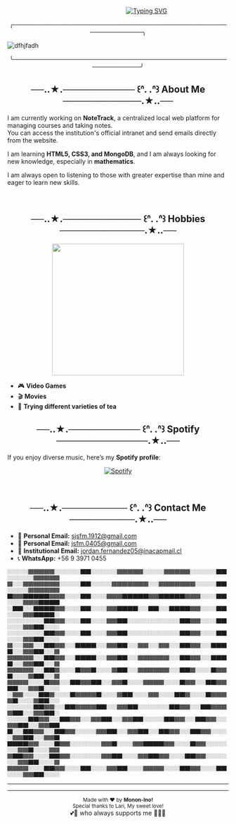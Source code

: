 <p align="center">
  &nbsp;&nbsp;&nbsp;&nbsp;&nbsp;&nbsp;&nbsp;&nbsp;
  &nbsp;&nbsp;&nbsp;&nbsp;&nbsp;&nbsp;&nbsp;&nbsp;
  &nbsp;&nbsp;&nbsp;&nbsp;&nbsp;&nbsp;&nbsp;&nbsp;
  &nbsp;&nbsp;&nbsp;&nbsp;&nbsp;
<a href="https://git.io/typing-svg">
  <img src="https://readme-typing-svg.demolab.com?font=Fira+Code&pause=1000&color=E4C156&width=435&lines=Hi+There+%F0%9F%96%96+Mononino's+Here;Welcome+to+my+GitHub!+%E2%98%95" alt="Typing SVG">
</a>
</p>


<div align="center">╭─────────────────────────────────────────────────────────────╮</div>

 ![dfhjfadh](https://github.com/user-attachments/assets/93bb106a-147c-42c8-820a-66d77f024e06)
 
 <div align="center">╰────────────────────────────────────────────────────────────╯</div>
 
<h2 align="center">──..★.─────────── ꒰ᐢ. .ᐢ꒱  About Me ────────────.★..──</h2>

I am currently working on **NoteTrack**, a centralized local web platform for managing courses and taking notes.  
You can access the institution's official intranet and send emails directly from the website.  

I am learning **HTML5, CSS3, and MongoDB**, and I am always looking for new knowledge, especially in **mathematics**.  

I am always open to listening to those with greater expertise than mine and eager to learn new skills.  

&nbsp;

<h2 align="center">──..★.──────────── ꒰ᐢ. .ᐢ꒱  Hobbies ─────────────.★..──</h2>
<p align="center">
  <img src="https://media.giphy.com/media/v1.Y2lkPTc5MGI3NjExdTRlZjlubDB6N2x2cHJjcjR4eWM2czFkbWNpd2RkaGI4dm1lbjZtZyZlcD12MV9naWZzX3NlYXJjaCZjdD1n/3o7abAHdYvZdBNnGZq/giphy.gif" width="300">
</p>

- 🎮 **Video Games**  
- 🎬 **Movies**  
- 🍵 **Trying different varieties of tea**
&nbsp;

<h2 align="center">──..★.─────────── ꒰ᐢ. .ᐢ꒱  Spotify ──────────────.★..──</h2>

If you enjoy diverse music, here’s my **Spotify profile**:  
<div align="center">
 
[![Spotify](https://img.shields.io/badge/Spotify-1DB954?style=for-the-badge&logo=spotify&logoColor=white)](https://open.spotify.com/user/312qefevoj4nz55cnk3pbhappjg4?si=46601544a8854df9)  
</div>
&nbsp;

<h2 align="center">──..★.────────── ꒰ᐢ. .ᐢ꒱  Contact Me ──────────.★..──</h2>

- 📨 **Personal Email:** sjsfm.1912@gmail.com  
- 📨 **Personal Email:** jsfm.0405@gmail.com  
- 📨 **Institutional Email:** jordan.fernandez05@inacapmail.cl  
- 📞 **WhatsApp:** +56 9 3971 0455  

```
🏼🏼🏼🏼🏾🏾🏾🏾🏾🏼🏼🏼🏼🏼🏿🏿🏼🏼🏼🏼🏼🏾🏾🏾🏾🏾🏼🏼🏼🏼🏾🏾🏾🏾🏾🏼🏼🏼🏼🏼🏿🏿🏼🏼🏼🏼🏼🏾🏾🏾🏾🏾
🏾🏼🏼🏾🏾🏾🏾🏾🏾🏾🏼🏼🏼🏼🏿🏿🏼🏼🏼🏼🏾🏾🏾🏾🏾🏾🏾🏼🏼🏾🏾🏾🏾🏾🏾🏾🏼🏼🏼🏼🏿🏿🏼🏼🏼🏼🏾🏾🏾🏾🏾🏾
🏿🏾🏾🏿🏿🏿🏿🏿🏾🏾🏾🏼🏼🏼🏿🏿🏼🏼🏼🏾🏾🏾🏿🏿🏿🏿🏿🏾🏾🏿🏿🏿🏿🏿🏾🏾🏾🏼🏼🏼🏿🏿🏼🏼🏼🏾🏾🏾🏿🏿🏿🏿
🏼🏿🏿🏼🏼🏿🏿🏿🏿🏾🏾🏼🏼🏼🏿🏿🏼🏼🏼🏾🏾🏿🏿🏿🏿🏼🏼🏿🏿🏼🏼🏿🏿🏿🏿🏾🏾🏼🏼🏼🏿🏿🏼🏼🏼🏾🏾🏿🏿🏿🏿🏼
🏼🏼🏼🏼🏼🏼🏼🏿🏿🏾🏾🏼🏼🏼🏿🏿🏼🏼🏼🏾🏾🏿🏿🏼🏼🏼🏼🏼🏼🏼🏼🏼🏼🏿🏿🏾🏾🏼🏼🏼🏿🏿🏼🏼🏼🏾🏾🏿🏿🏼🏼🏼
🏼🏼🏼🏼🏼🏼🏼🏿🏿🏾🏾🏼🏼🏼🏿🏿🏼🏼🏼🏾🏾🏿🏿🏼🏼🏼🏼🏼🏼🏼🏼🏼🏼🏿🏿🏾🏾🏼🏼🏼🏿🏿🏼🏼🏼🏾🏾🏿🏿🏼🏼🏼
🏾🏼🏼🏾🏾🏼🏼🏿🏿🏾🏾🏼🏼🏿🏿🏿🏿🏼🏼🏾🏾🏿🏿🏼🏼🏾🏾🏼🏼🏾🏾🏼🏼🏿🏿🏾🏾🏼🏼🏿🏿🏿🏿🏼🏼🏾🏾🏿🏿🏼🏼🏾
🏾🏾🏾🏾🏾🏼🏼🏿🏿🏾🏾🏼🏼🏿🏿🏿🏿🏼🏼🏾🏾🏿🏿🏼🏼🏾🏾🏾🏾🏾🏾🏼🏼🏿🏿🏾🏾🏼🏼🏿🏿🏿🏿🏼🏼🏾🏾🏿🏿🏼🏼🏾
🏾🏾🏾🏾🏾🏼🏼🏿🏿🏾🏼🏼🏼🏿🏾🏾🏿🏼🏼🏼🏾🏿🏿🏼🏼🏾🏾🏾🏾🏾🏾🏼🏼🏿🏿🏾🏼🏼🏼🏿🏾🏾🏿🏼🏼🏼🏾🏿🏿🏼🏼🏾
🏾🏾🏾🏾🏼🏼🏼🏿🏾🏾🏼🏼🏿🏿🏾🏾🏿🏿🏼🏼🏾🏾🏿🏼🏼🏼🏾🏾🏾🏾🏼🏼🏼🏿🏾🏾🏼🏼🏿🏿🏾🏾🏿🏿🏼🏼🏾🏾🏿🏼🏼🏼
🏼🏾🏾🏼🏼🏼🏿🏿🏾🏼🏼🏼🏿🏾🏾🏾🏾🏿🏼🏼🏼🏾🏿🏿🏼🏼🏼🏾🏾🏼🏼🏼🏿🏿🏾🏼🏼🏼🏿🏾🏾🏾🏾🏿🏼🏼🏼🏾🏿🏿🏼🏼
🏼🏼🏼🏼🏼🏿🏿🏾🏾🏼🏼🏿🏿🏾🏾🏾🏾🏿🏿🏼🏼🏾🏾🏿🏿🏼🏼🏼🏼🏼🏼🏿🏿🏾🏾🏼🏼🏿🏿🏾🏾🏾🏾🏿🏿🏼🏼🏾🏾🏿🏿🏼
🏼🏼🏼🏼🏿🏿🏾🏾🏼🏼🏿🏿🏾🏾🏼🏼🏾🏾🏿🏿🏼🏼🏾🏾🏿🏿🏼🏼🏼🏼🏿🏿🏾🏾🏼🏼🏿🏿🏾🏾🏼🏼🏾🏾🏿🏿🏼🏼🏾🏾🏿🏿
🏿🏼🏼🏿🏿🏾🏾🏼🏼🏿🏿🏾🏾🏼🏼🏼🏼🏾🏾🏿🏿🏼🏼🏾🏾🏿🏿🏼🏼🏿🏿🏾🏾🏼🏼🏿🏿🏾🏾🏼🏼🏼🏼🏾🏾🏿🏿🏼🏼🏾🏾🏿
🏿🏿🏿🏿🏾🏾🏼🏼🏼🏿🏾🏾🏼🏼🏼🏼🏼🏼🏾🏾🏿🏼🏼🏼🏾🏾🏿🏿🏿🏿🏾🏾🏼🏼🏼🏿🏾🏾🏼🏼🏼🏼🏼🏼🏾🏾🏿🏼🏼🏼🏾🏾
🏾🏿🏿🏾🏾🏼🏼🏼🏿🏿🏾🏾🏼🏼🏼🏼🏼🏼🏾🏾🏿🏿🏼🏼🏼🏾🏾🏿🏿🏾🏾🏼🏼🏼🏿🏿🏾🏾🏼🏼🏼🏼🏼🏼🏾🏾🏿🏿🏼🏼🏼🏾
🏾🏾🏾🏾🏼🏼🏼🏿🏿🏾🏾🏼🏼🏼🏿🏿🏼🏼🏼🏾🏾🏿🏿🏼🏼🏼🏾🏾🏾🏾🏼🏼🏼🏿🏿🏾🏾🏼🏼🏼🏿🏿🏼🏼🏼🏾🏾🏿🏿🏼🏼🏼
```



---
<hr>
<p align="center">
  <small>Made with ❤️ by <strong>Monon-Ino!</strong></small>  
  <br>  
  <small>Special thanks to Lari, My sweet love!</a> </small><br>
 💕🐇 who always supports me 🐕‍🦺💕
</p> 
